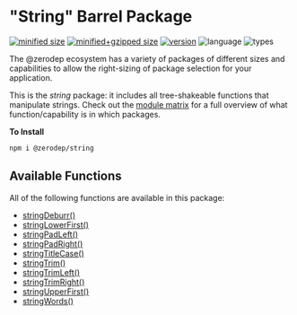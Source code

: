 # "String" Barrel Package

[![minified size](https://img.shields.io/bundlephobia/min/@zerodep/string?style=flat-square&color=blue)](https://bundlephobia.com/package/@zerodep/string)
[![minified+gzipped size](https://img.shields.io/bundlephobia/minzip/@zerodep/string?style=flat-square&color=blue)](https://bundlephobia.com/package/@zerodep/string)
[![version](https://img.shields.io/npm/v/@zerodep/string?style=flat-square&color=blue)](https://www.npmjs.com/package/@zerodep/string)
![language](https://img.shields.io/badge/typescript-100%25-blue?style=flat-square)
![types](https://img.shields.io/badge/types-included-blue?style=flat-square)

The @zerodep ecosystem has a variety of packages of different sizes and capabilities to allow the right-sizing of package selection for your application.

This is the _string_ package: it includes all tree-shakeable functions that manipulate strings. Check out the [module matrix](/) for a full overview of what function/capability is in which packages.

**To Install**

```bash
npm i @zerodep/string
```

## Available Functions

All of the following functions are available in this package:

- [stringDeburr()](string/deburr.md)
- [stringLowerFirst()](string/lowerfirst.md)
- [stringPadLeft()](string/padleft.md)
- [stringPadRight()](string/padright.md)
- [stringTitleCase()](string/titlecase.md)
- [stringTrim()](string/trim.md)
- [stringTrimLeft()](string/trimleft.md)
- [stringTrimRight()](string/trimright.md)
- [stringUpperFirst()](string/upperfirst.md)
- [stringWords()](string/words.md)
